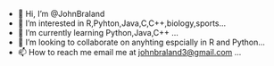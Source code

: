 - 👋 Hi, I’m @JohnBraland
- 👀 I’m interested in R,Pyhton,Java,C,C++,biology,sports...
- 🌱 I’m currently learning Python,Java,C++ ...
- 💞️ I’m looking to collaborate on anyhting espcially in R and Python...
- 📫 How to reach me email me at johnbraland3@gmail.com ...

<!---
JohnBraland/JohnBraland is a ✨ special ✨ repository because its `README.md` (this file) appears on your GitHub profile.
You can click the Preview link to take a look at your changes.
--->
